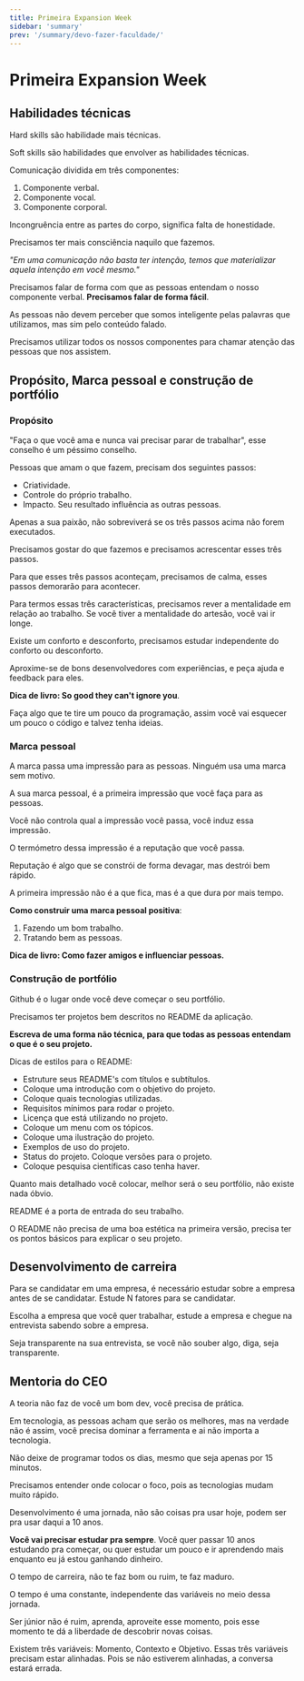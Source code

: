 ```yaml
---
title: Primeira Expansion Week
sidebar: 'summary'
prev: '/summary/devo-fazer-faculdade/'
---
```


# Primeira Expansion Week

## Habilidades técnicas

Hard skills são habilidade mais técnicas.

Soft skills são habilidades que envolver as habilidades técnicas.

Comunicação dividida em três componentes:

1. Componente verbal.
2. Componente vocal.
3. Componente corporal.

Incongruência entre as partes do corpo, significa falta de honestidade.

Precisamos ter mais consciência naquilo que fazemos.

_"Em uma comunicação não basta ter intenção, temos que materializar aquela intenção em você mesmo."_

Precisamos falar de forma com que as pessoas entendam o nosso componente verbal. **Precisamos falar de forma fácil**.

As pessoas não devem perceber que somos inteligente pelas palavras que utilizamos, mas sim pelo conteúdo falado.

Precisamos utilizar todos os nossos componentes para chamar atenção das pessoas que nos assistem.

## Propósito, Marca pessoal e construção de portfólio

### Propósito

"Faça o que você ama e nunca vai precisar parar de trabalhar", esse conselho é um péssimo conselho.

Pessoas que amam o que fazem, precisam dos seguintes passos:

- Criatividade.
- Controle do próprio trabalho.
- Impacto. Seu resultado influência as outras pessoas.

Apenas a sua paixão, não sobreviverá se os três passos acima não forem executados.

Precisamos gostar do que fazemos e precisamos acrescentar esses três passos.

Para que esses três passos aconteçam, precisamos de calma, esses passos demorarão para acontecer.

Para termos essas três características, precisamos rever a mentalidade em relação ao trabalho. Se você tiver a mentalidade do artesão, você vai ir longe.

Existe um conforto e desconforto, precisamos estudar independente do conforto ou desconforto.

Aproxime-se de bons desenvolvedores com experiências, e peça ajuda e feedback para eles.

**Dica de livro: So good they can't ignore you**.

Faça algo que te tire um pouco da programação, assim você vai esquecer um pouco o código e talvez tenha ideias.

### Marca pessoal

A marca passa uma impressão para as pessoas. Ninguém usa uma marca sem motivo.

A sua marca pessoal, é a primeira impressão que você faça para as pessoas.

Você não controla qual a impressão você passa, você induz essa impressão.

O termómetro dessa impressão é a reputação que você passa.

Reputação é algo que se constrói de forma devagar, mas destrói bem rápido.

A primeira impressão não é a que fica, mas é a que dura por mais tempo.

**Como construir uma marca pessoal positiva**:

1. Fazendo um bom trabalho.
2. Tratando bem as pessoas.

**Dica de livro: Como fazer amigos e influenciar pessoas.**

### Construção de portfólio

Github é o lugar onde você deve começar o seu portfólio.

Precisamos ter projetos bem descritos no README da aplicação.

**Escreva de uma forma não técnica, para que todas as pessoas entendam o que é o seu projeto.**

Dicas de estilos para o README:

- Estruture seus README's com títulos e subtítulos.
- Coloque uma introdução com o objetivo do projeto.
- Coloque quais tecnologias utilizadas.
- Requisitos mínimos para rodar o projeto.
- Licença que está utilizando no projeto.
- Coloque um menu com os tópicos.
- Coloque uma ilustração do projeto.
- Exemplos de uso do projeto.
- Status do projeto. Coloque versões para o projeto.
- Coloque pesquisa científicas caso tenha haver.

Quanto mais detalhado você colocar, melhor será o seu portfólio, não existe nada óbvio.

README é a porta de entrada do seu trabalho.

O README não precisa de uma boa estética na primeira versão, precisa ter os pontos básicos para explicar o seu projeto.

## Desenvolvimento de carreira

Para se candidatar em uma empresa, é necessário estudar sobre a empresa antes de se candidatar. Estude N fatores para se candidatar.

Escolha a empresa que você quer trabalhar, estude a empresa e chegue na entrevista sabendo sobre a empresa.

Seja transparente na sua entrevista, se você não souber algo, diga, seja transparente.

## Mentoria do CEO

A teoria não faz de você um bom dev, você precisa de prática.

Em tecnologia, as pessoas acham que serão os melhores, mas na verdade não é assim, você precisa dominar a ferramenta e ai não importa a tecnologia.

Não deixe de programar todos os dias, mesmo que seja apenas por 15 minutos.

Precisamos entender onde colocar o foco, pois as tecnologias mudam muito rápido.

Desenvolvimento é uma jornada, não são coisas pra usar hoje, podem ser pra usar daqui a 10 anos.

**Você vai precisar estudar pra sempre**. Você quer passar 10 anos estudando pra começar, ou quer estudar um pouco e ir aprendendo mais enquanto eu já estou ganhando dinheiro.

O tempo de carreira, não te faz bom ou ruim, te faz maduro.

O tempo é uma constante, independente das variáveis no meio dessa jornada.

Ser júnior não é ruim, aprenda, aproveite esse momento, pois esse momento te dá a liberdade de descobrir novas coisas.

Existem três variáveis: Momento, Contexto e Objetivo. Essas três variáveis precisam estar alinhadas. Pois se não estiverem alinhadas, a conversa estará errada.
